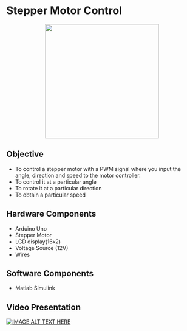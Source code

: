 # Stepper Motor Control
<div align=center> <img src="https://cdn-reichelt.de/bilder/web/xxl_ws/A300/ACT_17HS5415P1X6.png" width=300></div>

## Objective
* To control a stepper motor with a PWM signal where you input the angle, direction and speed to the motor controller. 
* To control it at a particular angle 
* To rotate it at a particular direction
* To obtain a particular speed

## Hardware Components
* Arduino Uno
* Stepper Motor
* LCD display(16x2)
* Voltage Source (12V)
* Wires

## Software Components
* Matlab Simulink

## Video Presentation
[![IMAGE ALT TEXT HERE](https://img.youtube.com/vi/pNNa1WVyQbw/0.jpg)](https://www.youtube.com/watch?v=pNNa1WVyQbw)
